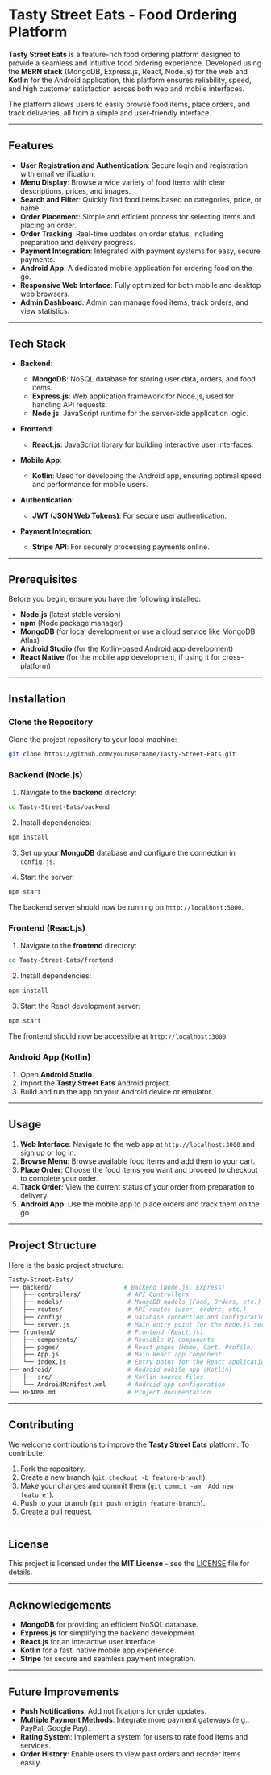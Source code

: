 
# Tasty Street Eats - Food Ordering Platform

**Tasty Street Eats** is a feature-rich food ordering platform designed to provide a seamless and intuitive food ordering experience. Developed using the **MERN stack** (MongoDB, Express.js, React, Node.js) for the web and **Kotlin** for the Android application, this platform ensures reliability, speed, and high customer satisfaction across both web and mobile interfaces.

The platform allows users to easily browse food items, place orders, and track deliveries, all from a simple and user-friendly interface.

---

## Features

* **User Registration and Authentication**: Secure login and registration with email verification.
* **Menu Display**: Browse a wide variety of food items with clear descriptions, prices, and images.
* **Search and Filter**: Quickly find food items based on categories, price, or name.
* **Order Placement**: Simple and efficient process for selecting items and placing an order.
* **Order Tracking**: Real-time updates on order status, including preparation and delivery progress.
* **Payment Integration**: Integrated with payment systems for easy, secure payments.
* **Android App**: A dedicated mobile application for ordering food on the go.
* **Responsive Web Interface**: Fully optimized for both mobile and desktop web browsers.
* **Admin Dashboard**: Admin can manage food items, track orders, and view statistics.

---

## Tech Stack

* **Backend**:

  * **MongoDB**: NoSQL database for storing user data, orders, and food items.
  * **Express.js**: Web application framework for Node.js, used for handling API requests.
  * **Node.js**: JavaScript runtime for the server-side application logic.
* **Frontend**:

  * **React.js**: JavaScript library for building interactive user interfaces.
* **Mobile App**:

  * **Kotlin**: Used for developing the Android app, ensuring optimal speed and performance for mobile users.
* **Authentication**:

  * **JWT (JSON Web Tokens)**: For secure user authentication.
* **Payment Integration**:

  * **Stripe API**: For securely processing payments online.

---

## Prerequisites

Before you begin, ensure you have the following installed:

* **Node.js** (latest stable version)
* **npm** (Node package manager)
* **MongoDB** (for local development or use a cloud service like MongoDB Atlas)
* **Android Studio** (for the Kotlin-based Android app development)
* **React Native** (for the mobile app development, if using it for cross-platform)

---

## Installation

### Clone the Repository

Clone the project repository to your local machine:

```bash
git clone https://github.com/yourusername/Tasty-Street-Eats.git
```

### Backend (Node.js)

1. Navigate to the **backend** directory:

```bash
cd Tasty-Street-Eats/backend
```

2. Install dependencies:

```bash
npm install
```

3. Set up your **MongoDB** database and configure the connection in `config.js`.

4. Start the server:

```bash
npm start
```

The backend server should now be running on `http://localhost:5000`.

### Frontend (React.js)

1. Navigate to the **frontend** directory:

```bash
cd Tasty-Street-Eats/frontend
```

2. Install dependencies:

```bash
npm install
```

3. Start the React development server:

```bash
npm start
```

The frontend should now be accessible at `http://localhost:3000`.

### Android App (Kotlin)

1. Open **Android Studio**.
2. Import the **Tasty Street Eats** Android project.
3. Build and run the app on your Android device or emulator.

---

## Usage

1. **Web Interface**: Navigate to the web app at `http://localhost:3000` and sign up or log in.
2. **Browse Menu**: Browse available food items and add them to your cart.
3. **Place Order**: Choose the food items you want and proceed to checkout to complete your order.
4. **Track Order**: View the current status of your order from preparation to delivery.
5. **Android App**: Use the mobile app to place orders and track them on the go.

---

## Project Structure

Here is the basic project structure:

```bash
Tasty-Street-Eats/
├── backend/                    # Backend (Node.js, Express)
│   ├── controllers/             # API Controllers
│   ├── models/                  # MongoDB models (Food, Orders, etc.)
│   ├── routes/                  # API routes (user, orders, etc.)
│   ├── config/                  # Database connection and configurations
│   └── server.js                # Main entry point for the Node.js server
├── frontend/                    # Frontend (React.js)
│   ├── components/              # Reusable UI components
│   ├── pages/                   # React pages (Home, Cart, Profile)
│   ├── App.js                   # Main React app component
│   └── index.js                 # Entry point for the React application
├── android/                     # Android mobile app (Kotlin)
│   ├── src/                     # Kotlin source files
│   └── AndroidManifest.xml      # Android app configuration
└── README.md                    # Project documentation
```

---



## Contributing

We welcome contributions to improve the **Tasty Street Eats** platform. To contribute:

1. Fork the repository.
2. Create a new branch (`git checkout -b feature-branch`).
3. Make your changes and commit them (`git commit -am 'Add new feature'`).
4. Push to your branch (`git push origin feature-branch`).
5. Create a pull request.

---

## License

This project is licensed under the **MIT License** - see the [LICENSE](LICENSE) file for details.

---

## Acknowledgements

* **MongoDB** for providing an efficient NoSQL database.
* **Express.js** for simplifying the backend development.
* **React.js** for an interactive user interface.
* **Kotlin** for a fast, native mobile app experience.
* **Stripe** for secure and seamless payment integration.

---


## Future Improvements

* **Push Notifications**: Add notifications for order updates.
* **Multiple Payment Methods**: Integrate more payment gateways (e.g., PayPal, Google Pay).
* **Rating System**: Implement a system for users to rate food items and services.
* **Order History**: Enable users to view past orders and reorder items easily.
